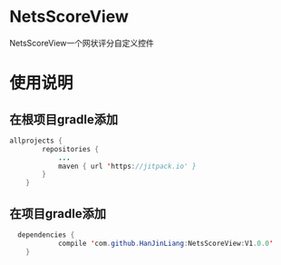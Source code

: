 # NetsScoreView
NetsScoreView一个网状评分自定义控件
# 使用说明
## 在根项目gradle添加
``` java
allprojects {
		repositories {
			...
			maven { url 'https://jitpack.io' }
		}
	}
```
## 在项目gradle添加
``` java
  dependencies {
	        compile 'com.github.HanJinLiang:NetsScoreView:V1.0.0'
	}
```
